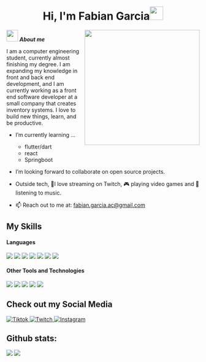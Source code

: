 <h1 align="center"><b>Hi, I'm Fabian Garcia</b><img src="https://media.giphy.com/media/hvRJCLFzcasrR4ia7z/giphy.gif" width="35"></h1>
<!--  -->
<img align="right" width=300px alt="" src="https://c.tenor.com/WHOwHxdVSQIAAAAC/tenor.gif" />

<img src="https://media.tenor.com/Iv1n4tecOcsAAAAi/raccoon-wave.gif" width="30px">&nbsp;***About me***

I am a computer engineering student, currently almost finishing my degree. I am expanding my knowledge in front and back end development, and I am currently working as a front end software developer at a small company that creates inventory systems. I love to build new things, learn, and be productive.

- I’m currently learning ...
  - flutter/dart
  - react
  - Springboot

- I’m looking forward to collaborate on open source projects.

- Outside tech, 💜I love streaming on Twitch, 🎮 playing video games and 🎵 listening to music.

- 📫 Reach out to me at: <a href="mailto:fabian.garcia.ac@gmail.com">fabian.garcia.ac@gmail.com</a>

## My Skills

<h4> Languages </h4>
<span> 
  <img src="https://img.shields.io/badge/HTML5-E34F26?style=for-the-badge&logo=html5&logoColor=white">
  <img src="https://img.shields.io/badge/CSS3-1572B6?style=for-the-badge&logo=css3&logoColor=white">
  <img src="https://img.shields.io/badge/JavaScript-F7DF1E?style=for-the-badge&logo=javascript&logoColor=black">
  <img src="https://img.shields.io/badge/PHP-777BB4?style=for-the-badge&logo=php&logoColor=white">
  <img src="https://img.shields.io/badge/Java-ED8B00?style=for-the-badge&logo=java&logoColor=white">
  <img src="https://img.shields.io/badge/C%23-239120?style=for-the-badge&logo=csharp&logoColor=white">
  <img src="https://img.shields.io/badge/Python-3670A0?style=for-the-badge&logo=python&logoColor=ffdd54">
</span>

<h4> Other Tools and Technologies </h4>
<span>
  <img src="https://img.shields.io/badge/Git-F05032?style=for-the-badge&logo=git&logoColor=white">
  <img src="https://img.shields.io/badge/Laravel-FF2D20?style=for-the-badge&logo=laravel&logoColor=white">
  <img src="https://img.shields.io/badge/MySQL-00000F?style=for-the-badge&logo=mysql&logoColor=white">
  <img src="https://img.shields.io/badge/SQL%20Server-CC2927?style=for-the-badge&logo=microsoftsqlserver&logoColor=white">
  <img src="https://img.shields.io/badge/Linux-FCC624?style=for-the-badge&logo=linux&logoColor=black">
</span>

## Check out my Social Media

<a href="https://www.tiktok.com/@thebananach" target="_blank">
  <img src="https://img.shields.io/badge/TikTok-%23000000.svg?style=for-the-badge&logo=TikTok&logoColor=white" alt="Tiktok">
</a>
<a href="https://www.twitch.tv/thebananach" target="_blank">
  <img src="https://img.shields.io/badge/Twitch-9347FF?style=for-the-badge&logo=twitch&logoColor=white" alt="Twitch">
</a>
<a href="https://www.instagram.com/fabi._.gar/" target="_blank">
  <img src="https://img.shields.io/badge/Instagram-%23E4405F.svg?style=for-the-badge&logo=Instagram&logoColor=white" alt="Instagram">
</a>

<h2>Github stats:</h2> 

[![](https://github-readme-stats.vercel.app/api?username=Fabi-Gar&show_icons=true&theme=tokyonight&hide_border=true&locale=en)](https://github.com/Fabi-Gar)
[![](https://github-readme-streak-stats.herokuapp.com/?user=Fabi-Gar&theme=material-palenight)](https://github.com/Fabi-Gar)
